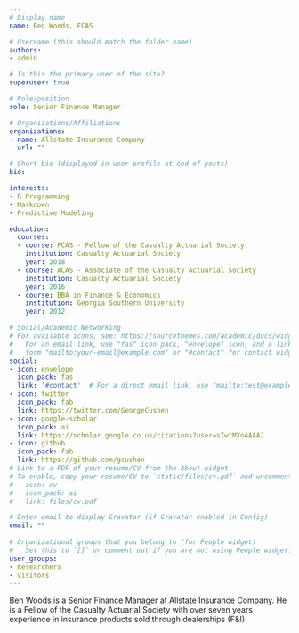 ```yaml
---
# Display name
name: Ben Woods, FCAS

# Username (this should match the folder name)
authors:
- admin

# Is this the primary user of the site?
superuser: true

# Role/position
role: Senior Finance Manager

# Organizations/Affiliations
organizations:
- name: Allstate Insurance Company
  url: ""

# Short bio (displayed in user profile at end of posts)
bio: 

interests:
- R Programming
- Markdown
- Predictive Modeling

education:
  courses:
  - course: FCAS - Fellow of the Casualty Actuarial Society
    institution: Casualty Actuarial Society
    year: 2018
  - course: ACAS - Associate of the Casualty Actuarial Society
    institution: Casualty Actuarial Society
    year: 2016
  - course: BBA in Finance & Economics
    institution: Georgia Southern University
    year: 2012

# Social/Academic Networking
# For available icons, see: https://sourcethemes.com/academic/docs/widgets/#icons
#   For an email link, use "fas" icon pack, "envelope" icon, and a link in the
#   form "mailto:your-email@example.com" or "#contact" for contact widget.
social:
- icon: envelope
  icon_pack: fas
  link: '#contact'  # For a direct email link, use "mailto:test@example.org".
- icon: twitter
  icon_pack: fab
  link: https://twitter.com/GeorgeCushen
- icon: google-scholar
  icon_pack: ai
  link: https://scholar.google.co.uk/citations?user=sIwtMXoAAAAJ
- icon: github
  icon_pack: fab
  link: https://github.com/gcushen
# Link to a PDF of your resume/CV from the About widget.
# To enable, copy your resume/CV to `static/files/cv.pdf` and uncomment the lines below.  
# - icon: cv
#   icon_pack: ai
#   link: files/cv.pdf

# Enter email to display Gravatar (if Gravatar enabled in Config)
email: ""
  
# Organizational groups that you belong to (for People widget)
#   Set this to `[]` or comment out if you are not using People widget.  
user_groups:
- Researchers
- Visitors
---
```


Ben Woods is a Senior Finance Manager at Allstate Insurance Company. He is a Fellow of the Casualty Actuarial Society with over seven years experience in insurance products sold through dealerships (F&I). 
